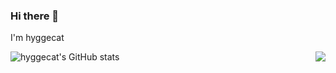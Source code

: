 ### Hi there 👋
I'm hyggecat

![hyggecat's GitHub stats](https://github-readme-stats.vercel.app/api?username=hyggecat&show_icons=true&theme=radical)
<img align="right" src="https://github-readme-stats.vercel.app/api?username=hyggecat&showicon=true&icon_colorCE1D2D&text_color=718096&bg_color=171C28&hide_title=true">
